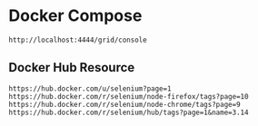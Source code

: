 # Docker Compose
```
http://localhost:4444/grid/console
```

## Docker Hub Resource
```
https://hub.docker.com/u/selenium?page=1
https://hub.docker.com/r/selenium/node-firefox/tags?page=10
https://hub.docker.com/r/selenium/node-chrome/tags?page=9
https://hub.docker.com/r/selenium/hub/tags?page=1&name=3.14
```
